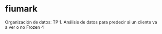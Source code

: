 # fiumark
Organización de datos: TP 1. Análisis de datos para predecir si un cliente va a ver o no Frozen 4
